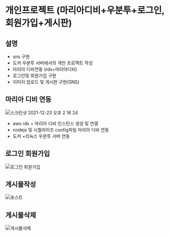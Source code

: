 # 개인프로젝트 (마리아디비+우분투+로그인,회원가입+게시판)

## 설명
- sns 구현
- 도커 우분투 서버에서의 개인 프로젝트 작성
- 마리아 디비연동 (rds+마리아디비)
- 로그인및 회원가입 구현
- 이미지 업로드 및 게시판 구현(SNS)

## 마리아 디비 연동
![스크린샷 2021-12-23 오후 2 16 24](https://user-images.githubusercontent.com/88940298/147191584-0f8723f3-6b4d-4747-995c-d30f4127c5ef.png)
- aws rds + 마리아 디비 인스턴스 생성 및 연결
- nodejs 및 시퀄라이즈 config파일 마리아 디비 연동
- 도커 +리눅스 우분투 서버 연동

## 로그인 회원가입
![로그인 회원가입](https://user-images.githubusercontent.com/88940298/147193381-45788792-1440-4881-90f8-d9a016cde552.gif)


## 게시물작성 
![포스트](https://user-images.githubusercontent.com/88940298/147194087-2c6420f2-2c15-4db5-9312-27075eaca262.gif)



## 게시물삭제 
![게시물삭제](https://user-images.githubusercontent.com/88940298/147193988-b26505a5-9786-4798-8480-530ccc6c485f.gif)

